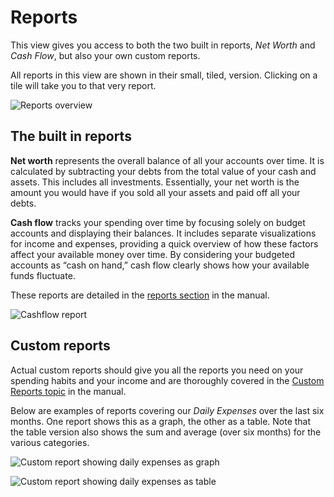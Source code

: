 # Reports

This view gives you access to both the two built in reports, _Net Worth_ and _Cash Flow_, but also your own custom reports.

All reports in this view are shown in their small, tiled, version. Clicking on a tile will take you to that very report.


![Reports overview](/img/a-tour-of-actual/tour-reports-overview.png)

## The built in reports

**Net worth** represents the overall balance of all your accounts over time. It is calculated by subtracting your debts
from the total value of your cash and assets. This includes all investments. Essentially, your net worth is the amount
you would have if you sold all your assets and paid off all your debts.

**Cash flow** tracks your spending over time by focusing solely on budget accounts and displaying their balances.
It includes separate visualizations for income and expenses, providing a quick overview of how these factors affect
your available money over time. By considering your budgeted accounts as “cash on hand,” cash flow clearly shows how your available funds fluctuate.

These reports are detailed in the [reports section](/docs/reports/) in the manual.

![Cashflow report](/img/a-tour-of-actual/tour-reports-cashflow.png)


## Custom reports


Actual custom reports should give you all the reports you need on your spending habits and your income and are
thoroughly covered in the [Custom Reports topic](/docs/reports/custom-reports) in the manual.

Below are examples of reports covering our _Daily Expenses_ over the last six months. One report shows this as a graph,
the other as a table. Note that the table version also shows the sum and average (over six months)
for the various categories.

![Custom report showing daily expenses as graph](/img/a-tour-of-actual/tour-reports-daily-expenses-graph.png)

![Custom report showing daily expenses as table](/img/a-tour-of-actual/tour-reports-daily-expenses-table.png)
